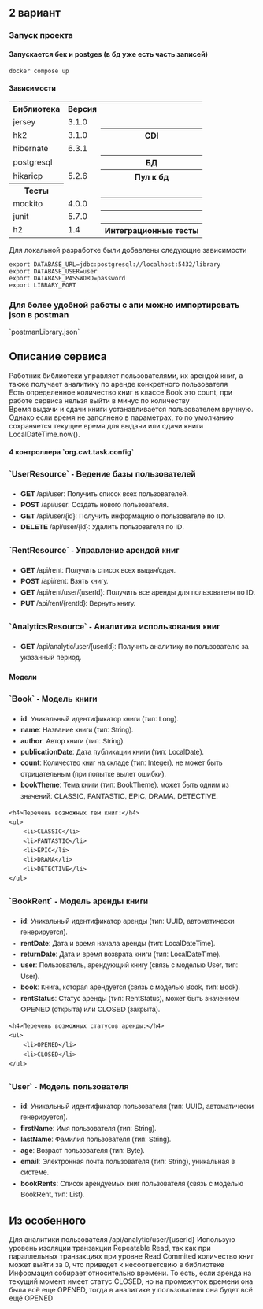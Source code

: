 

<h2>2 вариант</h2>
<h3>Запуск проекта</h3>
<h4> Запускается бек и postges (в бд уже есть часть записей) </h4>
<code>docker compose up</code>

<h4> Зависимости </h4>
<table>
<tr><th>Библиотека</th><th>Версия</th> <th></th></tr>
<tr><td>jersey</td><td>3.1.0</td></tr>
<tr><td>hk2</td><td>3.1.0</td> <th>CDI</th></tr>
<tr><td>hibernate</td><td>6.3.1</td></tr>
<tr><td>postgresql</td><td></td><th>БД</th></tr>
<tr><td>hikaricp</td><td>5.2.6</td><th>Пул к бд</th></tr>
<th>Тесты</th>
<tr><td>mockito</td><td>4.0.0</td><th></th></tr>
<tr><td>junit</td><td>5.7.0</td><th></th></tr>
<tr><td>h2</td><td>1.4</td><th>Интеграционные тесты</th></tr>
</table>

Для локальной разработке были добавлены следующие зависимости
```
export DATABASE_URL=jdbc:postgresql://localhost:5432/library
export DATABASE_USER=user
export DATABASE_PASSWORD=password
export LIBRARY_PORT
```

<h3>Для более удобной работы с апи можно импортировать json в postman</h3>
`postmanLibrary.json`

<h2>Описание сервиса</h2>

<div> Работник библиотеки управляет пользователями, их арендой книг, а также получает аналитику по аренде конкретного пользователя</div>
<div> Есть определенное количество книг в классе Book это count, при работе сервиса нельзя выйти в минус по количеству</div>
<div> Время выдачи и сдачи книги устанавливается пользователем вручную. Однако если время не заполнено в параметрах, то по умолчанию сохраняется текущее время для выдачи или сдачи книги LocalDateTime.now().</div>


<h4>4 контроллера `org.cwt.task.config`</h4>
<div style="font-family: Arial, sans-serif; line-height: 1.6;">
    <h3> `UserResource` - Ведение базы пользователей</h3>
    <ul>
        <li><strong>GET</strong> /api/user: Получить список всех пользователей.</li>
        <li><strong>POST</strong> /api/user: Создать нового пользователя.</li>
        <li><strong>GET</strong> /api/user/{id}: Получить информацию о пользователе по ID.</li>
        <li><strong>DELETE</strong> /api/user/{id}: Удалить пользователя по ID.</li>
    </ul>
</div>

<div style="font-family: Arial, sans-serif; line-height: 1.6;">
    <h3> `RentResource` - Управление арендой книг</h3>
    <ul>
        <li><strong>GET</strong> /api/rent: Получить список всех выдач/сдач.</li>
        <li><strong>POST</strong> /api/rent: Взять книгу.</li>
        <li><strong>GET</strong> /api/rent/user/{userId}: Получить все аренды для пользователя по ID.</li>
        <li><strong>PUT</strong> /api/rent/{rentId}: Вернуть книгу.</li>
    </ul>
</div>

<div style="font-family: Arial, sans-serif; line-height: 1.6;">
    <h3> `AnalyticsResource` - Аналитика использования книг</h3>
    <ul>
        <li><strong>GET</strong> /api/analytic/user/{userId}: Получить аналитику по пользователю за указанный период.</li>
    </ul>
</div>

<h4> Модели </h4>
<div style="font-family: Arial, sans-serif; line-height: 1.6;">
    <h3> `Book` - Модель книги</h3>
    <ul>
        <li><strong>id</strong>: Уникальный идентификатор книги (тип: Long).</li>
        <li><strong>name</strong>: Название книги (тип: String).</li>
        <li><strong>author</strong>: Автор книги (тип: String).</li>
        <li><strong>publicationDate</strong>: Дата публикации книги (тип: LocalDate).</li>
        <li><strong>count</strong>: Количество книг на складе (тип: Integer), не может быть отрицательным (при попытке вылет ошибки).</li>
        <li><strong>bookTheme</strong>: Тема книги (тип: BookTheme), может быть одним из значений: CLASSIC, FANTASTIC, EPIC, DRAMA, DETECTIVE.</li>
    </ul>

    <h4>Перечень возможных тем книг:</h4>
    <ul>
        <li>CLASSIC</li>
        <li>FANTASTIC</li>
        <li>EPIC</li>
        <li>DRAMA</li>
        <li>DETECTIVE</li>
    </ul>
</div>

<div style="font-family: Arial, sans-serif; line-height: 1.6;">
    <h3> `BookRent` - Модель аренды книги</h3>
    <ul>
        <li><strong>id</strong>: Уникальный идентификатор аренды (тип: UUID, автоматически генерируется).</li>
        <li><strong>rentDate</strong>: Дата и время начала аренды (тип: LocalDateTime).</li>
        <li><strong>returnDate</strong>: Дата и время возврата книги (тип: LocalDateTime).</li>
        <li><strong>user</strong>: Пользователь, арендующий книгу (связь с моделью User, тип: User).</li>
        <li><strong>book</strong>: Книга, которая арендуется (связь с моделью Book, тип: Book).</li>
        <li><strong>rentStatus</strong>: Статус аренды (тип: RentStatus), может быть значением OPENED (открыта) или CLOSED (закрыта).</li>
    </ul>

    <h4>Перечень возможных статусов аренды:</h4>
    <ul>
        <li>OPENED</li>
        <li>CLOSED</li>
    </ul>
</div>

<div style="font-family: Arial, sans-serif; line-height: 1.6;">
    <h3> `User` - Модель пользователя</h3>
    <ul>
        <li><strong>id</strong>: Уникальный идентификатор пользователя (тип: UUID, автоматически генерируется).</li>
        <li><strong>firstName</strong>: Имя пользователя (тип: String).</li>
        <li><strong>lastName</strong>: Фамилия пользователя (тип: String).</li>
        <li><strong>age</strong>: Возраст пользователя (тип: Byte).</li>
        <li><strong>email</strong>: Электронная почта пользователя (тип: String), уникальная в системе.</li>
        <li><strong>bookRents</strong>: Список арендуемых книг пользователя (связь с моделью BookRent, тип: List<BookRent>).</li>
    </ul>
</div>


<h2>Из особенного</h2>
<div>Для аналитики пользователя /api/analytic/user/{userId} Использую уровень изоляции транзакции Repeatable Read, так как при параллельных транзакциях при уровне Read Commited количество книг может выйти за 0, что приведет к несоответсвию в библиотеке</div>
<div>Информация собирает относительно времени. То есть, если аренда на текущий момент имеет статус CLOSED, но на промежуток времени она была всё еще OPENED, тогда в аналитике у пользователя она будет всё ещё OPENED</div>
